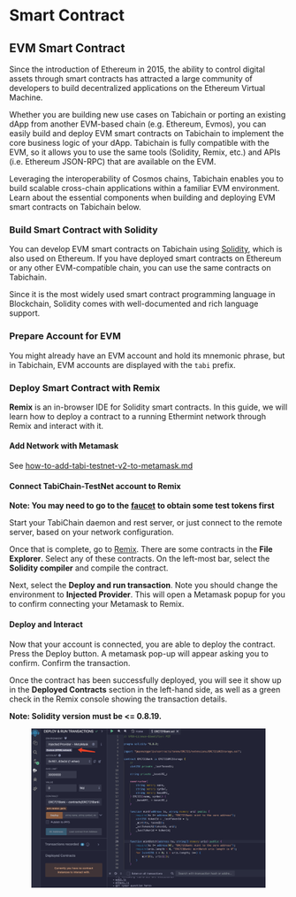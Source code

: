 # Smart Contract

## EVM Smart Contract

Since the introduction of Ethereum in 2015, the ability to control digital assets through smart contracts has attracted a large community of developers to build decentralized applications on the Ethereum Virtual Machine.

Whether you are building new use cases on Tabichain or porting an existing dApp from another EVM-based chain (e.g. Ethereum, Evmos), you can easily build and deploy EVM smart contracts on Tabichain to implement the core business logic of your dApp. Tabichain is fully compatible with the EVM, so it allows you to use the same tools (Solidity, Remix, etc.) and APIs (i.e. Ethereum JSON-RPC) that are available on the EVM.

Leveraging the interoperability of Cosmos chains, Tabichain enables you to build scalable cross-chain applications within a familiar EVM environment. Learn about the essential components when building and deploying EVM smart contracts on Tabichain below.

### Build Smart Contract with Solidity

You can develop EVM smart contracts on Tabichain using [Solidity](https://docs.soliditylang.org/en/latest/), which is also used on Ethereum. If you have deployed smart contracts on Ethereum or any other EVM-compatible chain, you can use the same contracts on Tabichain.

Since it is the most widely used smart contract programming language in Blockchain, Solidity comes with well-documented and rich language support.

### Prepare Account for EVM

You might already have an EVM account and hold its mnemonic phrase, but in Tabichain, EVM accounts are displayed with the `tabi` prefix.

### Deploy Smart Contract with Remix

**Remix** is an in-browser IDE for Solidity smart contracts. In this guide, we will learn how to deploy a contract to a running Ethermint network through Remix and interact with it.

#### Add Network with Metamask

See [how-to-add-tabi-testnet-v2-to-metamask.md](testnet-v2%2Fhow-to-add-tabi-testnet-v2-to-metamask.md)

#### Connect TabiChain-TestNet account to Remix

**Note: You may need to go to the** [**faucet**](faucet.md) **to obtain some test tokens first**

Start your TabiChain daemon and rest server, or just connect to the remote server, based on your network configuration.

Once that is complete, go to [Remix](http://remix.ethereum.org/). There are some contracts in the **File Explorer**. Select any of these contracts. On the left-most bar, select the **Solidity compiler** and compile the contract.

Next, select the **Deploy and run transaction**. Note you should change the environment to **Injected Provider**. This will open a Metamask popup for you to confirm connecting your Metamask to Remix.

#### Deploy and Interact

Now that your account is connected, you are able to deploy the contract. Press the Deploy button. A metamask pop-up will appear asking you to confirm. Confirm the transaction.

Once the contract has been successfully deployed, you will see it show up in the **Deployed Contracts** section in the left-hand side, as well as a green check in the Remix console showing the transaction details.

**Note: Solidity version must be <= 0.8.19.**

<figure><img src=".gitbook/assets/image (3) (1).png" alt=""><figcaption></figcaption></figure>
